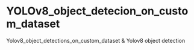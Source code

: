 # YOLOv8_object_detecion_on_custom_dataset
Yolov8_object_detections_on_custom_dataset &amp;  Yolov8 object detection 
